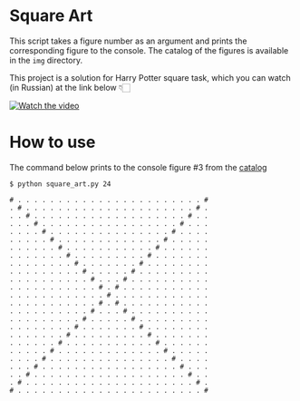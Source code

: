 # Square Art

This script takes a figure number as an argument and prints the corresponding figure to the console.
The catalog of the figures is available in the `img` directory.

This project is a solution for Harry Potter square task, which you can watch (in Russian) at the link below 👇🏻  

[![Watch the video](https://img.youtube.com/vi/KmV3aBHfo5w/hqdefault.jpg)](https://youtu.be/KmV3aBHfo5w)

# How to use

The command below prints to the console figure #3 from the [catalog](https://github.com/FilippSolovev/algorithms/tree/master/iter_and_recur/square_art/img)
~~~
$ python square_art.py 24

# . . . . . . . . . . . . . . . . . . . . . . . #
. # . . . . . . . . . . . . . . . . . . . . . # .
. . # . . . . . . . . . . . . . . . . . . . # . .
. . . # . . . . . . . . . . . . . . . . . # . . .
. . . . # . . . . . . . . . . . . . . . # . . . .
. . . . . # . . . . . . . . . . . . . # . . . . .
. . . . . . # . . . . . . . . . . . # . . . . . .
. . . . . . . # . . . . . . . . . # . . . . . . .
. . . . . . . . # . . . . . . . # . . . . . . . .
. . . . . . . . . # . . . . . # . . . . . . . . .
. . . . . . . . . . # . . . # . . . . . . . . . .
. . . . . . . . . . . # . # . . . . . . . . . . .
. . . . . . . . . . . . # . . . . . . . . . . . .
. . . . . . . . . . . # . # . . . . . . . . . . .
. . . . . . . . . . # . . . # . . . . . . . . . .
. . . . . . . . . # . . . . . # . . . . . . . . .
. . . . . . . . # . . . . . . . # . . . . . . . .
. . . . . . . # . . . . . . . . . # . . . . . . .
. . . . . . # . . . . . . . . . . . # . . . . . .
. . . . . # . . . . . . . . . . . . . # . . . . .
. . . . # . . . . . . . . . . . . . . . # . . . .
. . . # . . . . . . . . . . . . . . . . . # . . .
. . # . . . . . . . . . . . . . . . . . . . # . .
. # . . . . . . . . . . . . . . . . . . . . . # .
# . . . . . . . . . . . . . . . . . . . . . . . #

~~~
